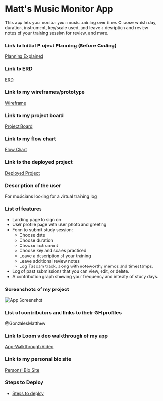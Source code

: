 # Matt's Music Monitor App
This app lets you monitor your music training over time. Choose which day, duration, instrument, key/scale used, and leave a desription and review notes of your training session for review, and more.
### Link to Initial Project Planning (Before Coding)
  [Planning Explained](https://www.loom.com/share/58875c61c2744d53946edd1a3c3c22c8)
### Link to ERD
  [ERD](https://dbdiagram.io/d/604d0f78fcdcb6230b240157)
### Link to my wireframes/prototype
  [Wireframe](https://www.figma.com/file/ISJ4a8Mfql6TLwYahDhUDG/CAPSTONE-Matt-s-Music-Monitor?node-id=2%3A13)
### Link to my project board
  [Project Board](https://github.com/GonzalesMatthew/CAPSTONE-matts-music-monitor/projects/1)
### Link to my flow chart
  [Flow Chart](https://docs.google.com/presentation/d/16cxnh2h54LLz4B3zN4nnbWFl6mPgwnGqWR94YYEu9jc/edit?usp=sharing)
### Link to the deployed project
  [Deployed Project]()
### Description of the user
  For musicians looking for a virtual training log
### List of features   
  - Landing page to sign on
  - User profile page with user photo and greeting
  - Form to submit study session:
    - Choose date
    - Choose duration
    - Choose instrument
    - Choose key and scales practiced
    - Leave a description of your training
    - Leave additional review notes
    - Log Tascam track, along with noteworthy memos and timestamps.
  - Log of past submissions that you can view, edit, or delete.
  - A contribution graph showing your frequency and intesity of study days.
### Screenshots of my project
![App Screenshot](https://user-images.githubusercontent.com/16343050/123368207-fd58a380-d540-11eb-9021-3d2c23b88949.png)
### List of contributors and links to their GH profiles
@GonzalesMatthew
### Link to Loom video walkthrough of my app
[App-Walkthrough Video]()
### Link to my personal bio site
[Personal Bio Site](https://www.matthewggonzales.com)
### Steps to Deploy
- [Steps to deploy](https://github.com/nss-nightclass-projects/REACT-Deployment-Netlify)
